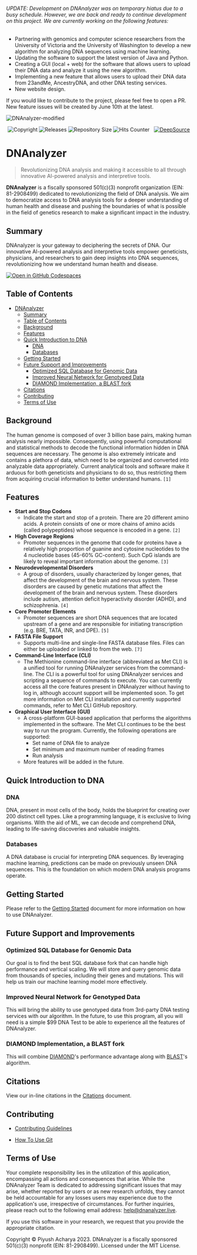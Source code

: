 ###### UPDATE: Development on DNAnalyzer was on temporary hiatus due to a busy schedule. However, we are back and ready to continue development on this project. We are currently working on the following features:

- Partnering with genomics and computer science researchers from the University of Victoria and the University of Washington to develop a new algorithm for analyzing DNA sequences using machine learning.
- Updating the software to support the latest version of Java and Python.
- Creating a GUI (local + web) for the software that allows users to upload their DNA data and analyze it using the new algorithm.
- Implementing a new feature that allows users to upload their DNA data from 23andMe, AncestryDNA, and other DNA testing services.
- New website design.

If you would like to contribute to the project, please feel free to open a PR. New feature issues will be created by June 10th at the latest.

![DNAnalyzer-modified](https://user-images.githubusercontent.com/96280466/221687615-698969a1-8d39-4278-aa92-8f713625f165.png)


<p align=center><img src="https://img.shields.io/badge/copyright-2023-blue" alt="Copyright"> <img src="https://img.shields.io/github/v/release/VERISIMILITUDEX/DNAnalyzer" alt="Releases"> <img src="https://img.shields.io/github/repo-size/VerisimilitudeX/DNAnalyzer" alt="Repository Size"> <img src="https://hits.dwyl.com/verisimilitudeX/DNAnalyzer.svg?style=flat" alt="Hits Counter">  <img src="https://github.com/VerisimilitudeX/DNAnalyzer/actions/workflows/gradle.yml/badge.svg" alt=""> 
<a href="https://discord.gg/X3YCvGf2Ug"><img src="https://img.shields.io/discord/1033196198816915516" alt=""></a>
<a href="https://deepsource.io/gh/VerisimilitudeX/DNAnalyzer/?ref=repository-badge}"><img src="https://deepsource.io/gh/VerisimilitudeX/DNAnalyzer.svg/?label=active+issues&amp;show_trend=true&amp;token=9NBX3zsf0IZ3Nii3AApiX1Wa" alt="DeepSource" title="DeepSource"></a></p>

# DNAnalyzer

>Revolutionizing DNA analysis and making it accessible to all through innovative AI-powered analysis and interpretive tools.

<!--<a href="https://www.producthunt.com/posts/dnanalyzer?utm_source=badge-featured&utm_medium=badge&utm_souce=badge-dnanalyzer" target="_blank"><img src="https://api.producthunt.com/widgets/embed-image/v1/featured.svg?post_id=401710&theme=dark" alt="DNAnalyzer - Revolutionizing&#0032;AI&#0045;powered&#0032;accessible&#0032;DNA&#0032;analysis | Product Hunt" style="width: 250px; height: 54px;" width="250" height="54" /></a>-->

**DNAnalyzer** is a fiscally sponsored 501(c)(3) nonprofit organization (EIN: 81-2908499) dedicated to revolutionizing the field of DNA analysis. We aim to democratize access to DNA analysis tools for a deeper understanding of human health and disease and pushing the boundaries of what is possible in the field of genetics research to make a significant impact in the industry.

## Summary
DNAnalyzer is your gateway to deciphering the secrets of DNA. Our innovative AI-powered analysis and interpretive tools empower geneticists, physicians, and researchers to gain deep insights into DNA sequences, revolutionizing how we understand human health and disease.

[![Open in GitHub Codespaces](https://github.com/codespaces/badge.svg)](https://github.com/codespaces/new?hide_repo_select=true&ref=main&repo=519909104&machine=largePremiumLinux&location=WestUs&skip_quickstart=true&geo=UsWest)

## Table of Contents

- [DNAnalyzer](#dnanalyzer)
  - [Summary](#summary)
  - [Table of Contents](#table-of-contents)
  - [Background](#background)
  - [Features](#features)
  - [Quick Introduction to DNA](#quick-introduction-to-dna)
    - [DNA](#dna)
    - [Databases](#databases)
  - [Getting Started](#getting-started)
  - [Future Support and Improvements](#future-support-and-improvements)
    - [Optimized SQL Database for Genomic Data](#optimized-sql-database-for-genomic-data)
    - [Improved Neural Network for Genotyped Data](#improved-neural-network-for-genotyped-data)
    - [DIAMOND Implementation, a BLAST fork](#diamond-implementation-a-blast-fork)
  - [Citations](#citations)
  - [Contributing](#contributing)
  - [Terms of Use](#terms-of-use)


## <a name="background"></a>Background

The human genome is composed of over 3 billion base pairs, making human analysis nearly impossible. Consequently, using powerful computational and statistical methods to decode the functional information hidden in DNA sequences are necessary. The genome is also extremely intricate and contains a plethora of data, which need to be organized and converted into analyzable data appropriately. Current analytical tools and software make it arduous for both geneticists and physicians to do so, thus restricting them from acquiring crucial information to better understand humans. `[1]`

## <a name="features"></a>Features

* **Start and Stop Codons**
  * Indicate the start and stop of a protein. There are 20 different amino acids. A protein consists of one or more chains of amino acids (called polypeptides) whose sequence is encoded in a gene. `[2]`
* **High Coverage Regions**
  * Promoter sequences in the genome that code for proteins have a relatively high proportion of guanine and cytosine nucleotides to the 4 nucleotide bases (45-60% GC-content). Such CpG islands are likely to reveal important information about the genome. `[3]`
* **Neurodevelopmental Disorders**
  * A group of disorders, usually characterized by longer genes, that affect the development of the brain and nervous
                        system. These disorders are caused by genetic mutations that affect the development of the
                        brain and nervous system. These disorders include autism, attention deficit hyperactivity
                        disorder (ADHD), and schizophrenia. `[4]`
* **Core Promoter Elements**
  * Promoter sequences are short DNA sequences that are located upstream of a gene and are responsible for initiating transcription (e.g. BRE, TATA, INR, and DPE). `[5]`
* **FASTA File Support**
  * Supports multi-line and single-line FASTA database files. Files can either be uploaded or linked to from the web. `[7]`
* **Command-Line Interface (CLI)**
  * The Methionine command-line interface (abbreviated as Met CLI) is a unified tool for running DNAnalyzer services from the command-line. The CLI is a powerful tool for using DNAnalyzer services and scripting a sequence of commands to execute. You can currently access all the core features present in DNAnalyzer without having to log in, although account support will be implemented soon. To get more information on Met CLI installation and currently supported commands, refer to Met CLI GitHub repository.
* **Graphical User Interface (GUI)**
  * A cross-platform GUI-based application that performs the algorithms implemented in the software. The Met CLI continues to be the best way to run the program. Currently, the following operations are supported:
    * Set name of DNA file to analyze
    * Set minimum and maximum number of reading frames
    * Run analysis
  * More features will be added in the future.

## <a name="quick-introduction-to-dna"></a>Quick Introduction to DNA

### <a name="dna"></a>DNA

DNA, present in most cells of the body, holds the blueprint for creating over 200 distinct cell types. Like a programming language, it is exclusive to living organisms. With the aid of ML, we can decode and comprehend DNA, leading to life-saving discoveries and valuable insights.

### <a name="databases"></a>Databases

A DNA database is crucial for interpreting DNA sequences. By leveraging machine learning, predictions can be made on previously unseen DNA sequences. This is the foundation on which modern DNA analysis programs operate.

## <a name="getting-started"></a>Getting Started

Please refer to the [Getting Started](docs/getting-started.md) document for more information on how to use DNAnalyzer.

## Future Support and Improvements

### Optimized SQL Database for Genomic Data
 
Our goal is to find the best SQL database fork that can handle high performance and vertical scaling. We will store and query genomic data from thousands of species, including their genes and mutations. This will help us train our machine learning model more effectively.

### Improved Neural Network for Genotyped Data

This will bring the ability to use genotyped data from 3rd-party DNA testing services with our algorithm. In the future, to use this program, all you will need is a simple $99 DNA Test to be able to experience all the features of DNAnalyzer.

### DIAMOND Implementation, a BLAST fork

This will combine [DIAMOND](https://github.com/bbuchfink/diamond)'s performance advantage along with [BLAST](https://blast.ncbi.nlm.nih.gov/Blast.cgi")'s algorithm.

## Citations

View our in-line citations in the [Citations](docs/citations.md) document.

## Contributing

* [Contributing Guidelines](./docs/contributing/Contribution_Guidelines.md)

* [How To Use Git](./docs/contributing/CONTRIBUTING.md)

## Terms of Use

Your complete responsibility lies in the utilization of this application, encompassing all actions and consequences that arise. While the DNAnalyzer Team is dedicated to addressing significant issues that may arise, whether reported by users or as new research unfolds, they cannot be held accountable for any losses users may experience due to the application's use, irrespective of circumstances. For further inquiries, please reach out to the following email address: help@dnanalyzer.live.

If you use this software in your research, we request that you provide the appropriate citation.

Copyright © Piyush Acharya 2023. DNAnalyzer is a fiscally sponsored 501(c)(3) nonprofit (EIN: 81-2908499). Licensed under the MIT License.
